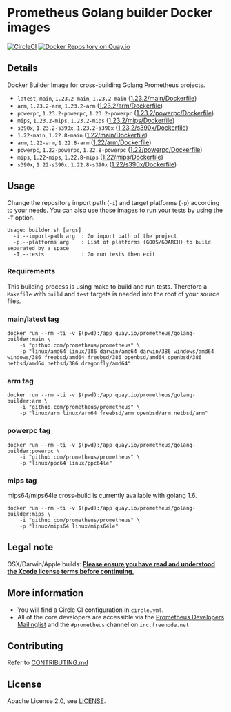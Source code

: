 # Prometheus Golang builder Docker images

[![CircleCI](https://circleci.com/gh/prometheus/golang-builder/tree/master.svg?style=shield)][circleci]
[![Docker Repository on Quay.io](https://quay.io/repository/prometheus/golang-builder/status)][quayio]

## Details

Docker Builder Image for cross-building Golang Prometheus projects.

- `latest`, `main`, `1.23.2-main`, `1.23.2-main` ([1.23.2/main/Dockerfile](1.23.2/main/Dockerfile))
- `arm`, `1.23.2-arm`, `1.23.2-arm` ([1.23.2/arm/Dockerfile](1.23.2/arm/Dockerfile))
- `powerpc`, `1.23.2-powerpc`, `1.23.2-powerpc` ([1.23.2/powerpc/Dockerfile](1.23.2/powerpc/Dockerfile))
- `mips`, `1.23.2-mips`, `1.23.2-mips` ([1.23.2/mips/Dockerfile](1.23.2/mips/Dockerfile))
- `s390x`, `1.23.2-s390x`, `1.23.2-s390x` ([1.23.2/s390x/Dockerfile](1.23.2/s390x/Dockerfile))
- `1.22-main`, `1.22.8-main` ([1.22/main/Dockerfile](1.22/main/Dockerfile))
- `arm`, `1.22-arm`, `1.22.8-arm` ([1.22/arm/Dockerfile](1.22/arm/Dockerfile))
- `powerpc`, `1.22-powerpc`, `1.22.8-powerpc` ([1.22/powerpc/Dockerfile](1.22/powerpc/Dockerfile))
- `mips`, `1.22-mips`, `1.22.8-mips` ([1.22/mips/Dockerfile](1.22/mips/Dockerfile))
- `s390x`, `1.22-s390x`, `1.22.8-s390x` ([1.22/s390x/Dockerfile](1.22/s390x/Dockerfile))

## Usage

Change the repository import path (`-i`) and target platforms (`-p`) according to your needs.
You can also use those images to run your tests by using the `-T` option.

```
Usage: builder.sh [args]
  -i,--import-path arg  : Go import path of the project
  -p,--platforms arg    : List of platforms (GOOS/GOARCH) to build separated by a space
  -T,--tests            : Go run tests then exit
```

### Requirements

This building process is using make to build and run tests.
Therefore a `Makefile` with `build` and `test` targets is needed into the root of your source files.

### main/latest tag

```
docker run --rm -ti -v $(pwd):/app quay.io/prometheus/golang-builder:main \
    -i "github.com/prometheus/prometheus" \
    -p "linux/amd64 linux/386 darwin/amd64 darwin/386 windows/amd64 windows/386 freebsd/amd64 freebsd/386 openbsd/amd64 openbsd/386 netbsd/amd64 netbsd/386 dragonfly/amd64"
```

### arm tag

```
docker run --rm -ti -v $(pwd):/app quay.io/prometheus/golang-builder:arm \
    -i "github.com/prometheus/prometheus" \
    -p "linux/arm linux/arm64 freebsd/arm openbsd/arm netbsd/arm"
```

### powerpc tag

```
docker run --rm -ti -v $(pwd):/app quay.io/prometheus/golang-builder:powerpc \
    -i "github.com/prometheus/prometheus" \
    -p "linux/ppc64 linux/ppc64le"
```

### mips tag

mips64/mips64le cross-build is currently available with golang 1.6.

```
docker run --rm -ti -v $(pwd):/app quay.io/prometheus/golang-builder:mips \
    -i "github.com/prometheus/prometheus" \
    -p "linux/mips64 linux/mips64le"
```

## Legal note

OSX/Darwin/Apple builds:
**[Please ensure you have read and understood the Xcode license
   terms before continuing.](https://www.apple.com/legal/sla/docs/xcode.pdf)**

## More information

  * You will find a Circle CI configuration in `circle.yml`.
  * All of the core developers are accessible via the [Prometheus Developers Mailinglist](https://groups.google.com/forum/?fromgroups#!forum/prometheus-developers) and the `#prometheus` channel on `irc.freenode.net`.

## Contributing

Refer to [CONTRIBUTING.md](CONTRIBUTING.md)

## License

Apache License 2.0, see [LICENSE](LICENSE).

[quayio]: https://quay.io/repository/prometheus/golang-builder
[circleci]: https://circleci.com/gh/prometheus/golang-builder

